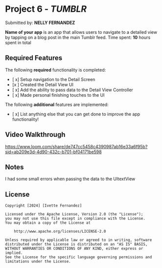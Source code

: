 
# Project 6 - *TUMBLR*

Submitted by: **NELLY FERNANDEZ**

**Name of your app** is an app that allows users to navigate to a detailed view by tapping on a blog post in the main Tumblr feed.
Time spent: **10** hours spent in total

## Required Features

The following **required** functionality is completed:

- [ x] Setup navigation to the Detail Screen
- [x ] Created the Detail View UI
- [ x] Add the ability to pass data to the Detail View Controller
- [ x] Made personal finishing touches to the UI


The following **additional** features are implemented:

- [ x] List anything else that you can get done to improve the app functionality!

## Video Walkthrough

https://www.loom.com/share/de747cc5458c4390987ab16e33a6f95b?sid=ab209e3d-4d90-432c-b701-bf04171be598

## Notes

I had some small errors when passing the data to the UItextView
## License

    Copyright [2024] [Ivette Fernandez]

    Licensed under the Apache License, Version 2.0 (the "License");
    you may not use this file except in compliance with the License.
    You may obtain a copy of the License at

        http://www.apache.org/licenses/LICENSE-2.0

    Unless required by applicable law or agreed to in writing, software
    distributed under the License is distributed on an "AS IS" BASIS,
    WITHOUT WARRANTIES OR CONDITIONS OF ANY KIND, either express or implied.
    See the License for the specific language governing permissions and
    limitations under the License.
